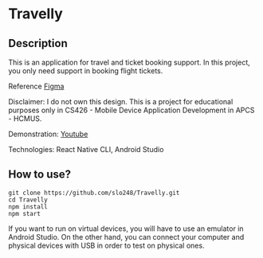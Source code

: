 # Travelly

## Description

This is an application for travel and ticket booking support. In this project, you only need support in booking flight tickets. 

Reference [Figma](https://www.figma.com/design/m6cqXSnugs3wmjeTFyLTTH/CS426-APCS22)

Disclaimer: I do not own this design. This is a project for educational purposes only in CS426 - Mobile Device Application Development in APCS - HCMUS.

Demonstration: [Youtube](https://youtu.be/aEvm3ZgYf6w)

Technologies: React Native CLI, Android Studio

## How to use?

```
git clone https://github.com/slo248/Travelly.git
cd Travelly
npm install
npm start
```

If you want to run on virtual devices, you will have to use an emulator in Android Studio. 
On the other hand, you can connect your computer and physical devices with USB in order to test on physical ones.

